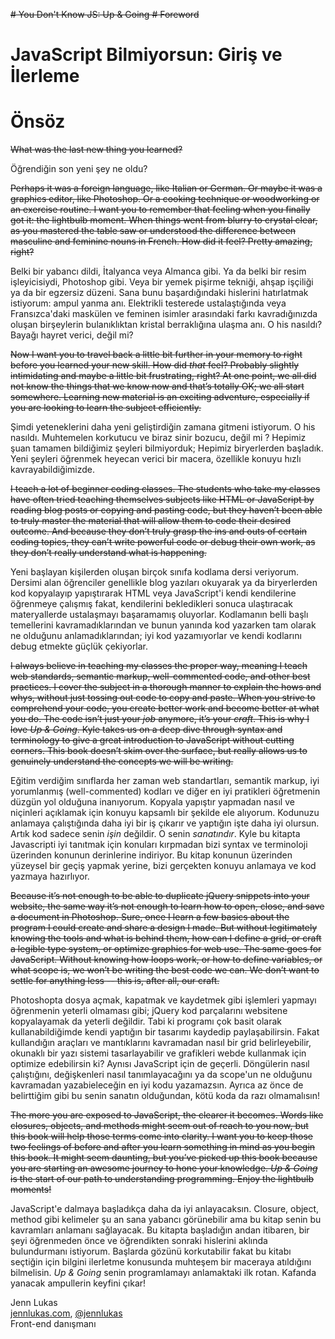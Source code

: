 ~~# You Don't Know JS: Up & Going # Foreword~~

# JavaScript Bilmiyorsun: Giriş ve İlerleme
# Önsöz

~~What was the last new thing you learned?~~

Öğrendiğin son yeni şey ne oldu?

~~Perhaps it was a foreign language, like Italian or German. Or maybe it was a graphics editor, like Photoshop. Or a cooking technique or woodworking or an exercise routine. I want you to remember that feeling when you finally got it: the lightbulb moment. When things went from blurry to crystal clear, as you mastered the table saw or understood the difference between masculine and feminine nouns in French. How did it feel? Pretty amazing, right?~~

Belki bir yabancı dildi, İtalyanca veya Almanca gibi. Ya da belki bir resim işleyicisiydi, Photoshop gibi. Veya bir yemek pişirme tekniği, ahşap işçiliği ya da bir egzersiz düzeni. Sana bunu başardığındaki hislerini hatırlatmak istiyorum: ampul yanma anı. Elektrikli testerede ustalaştığında veya Fransızca'daki maskülen ve feminen isimler arasındaki farkı kavradığınızda oluşan birşeylerin bulanıklıktan kristal berraklığına ulaşma anı. O his nasıldı? Bayağı hayret verici, değil mi?

~~Now I want you to travel back a little bit further in your memory to right before you learned your new skill. How did *that* feel? Probably slightly intimidating and maybe a little bit frustrating, right? At one point, we all did not know the things that we know now and that’s totally OK; we all start somewhere. Learning new material is an exciting adventure, especially if you are looking to learn the subject efficiently.~~

Şimdi yeteneklerini daha yeni geliştirdiğin zamana gitmeni istiyorum. O his nasıldı. Muhtemelen korkutucu ve biraz sinir bozucu, değil mi ? Hepimiz şuan tamamen bildiğimiz şeyleri bilmiyorduk; Hepimiz biryerlerden başladık. Yeni şeyleri öğrenmek heyecan verici bir macera, özellikle konuyu hızlı kavrayabildiğimizde.

~~I teach a lot of beginner coding classes. The students who take my classes have often tried teaching themselves subjects like HTML or JavaScript by reading blog posts or copying and pasting code, but they haven’t been able to truly master the material that will allow them to code their desired outcome. And because they don’t truly grasp the ins and outs of certain coding topics, they can’t write powerful code or debug their own work, as they don’t really understand what is happening.~~

Yeni başlayan kişilerden oluşan birçok sınıfa kodlama dersi veriyorum. Dersimi alan öğrenciler genellikle blog yazıları okuyarak ya da biryerlerden kod kopyalayıp yapıştırarak HTML veya JavaScript'i kendi kendilerine öğrenmeye çalışmış fakat, kendilerini bekledikleri sonuca ulaştıracak materyallerde ustalaşmayı başaramamış oluyorlar. Kodlamanın belli başlı temellerini kavramadıklarından ve bunun yanında kod yazarken tam olarak ne olduğunu anlamadıklarından; iyi kod yazamıyorlar ve kendi kodlarını debug etmekte güçlük çekiyorlar.

~~I always believe in teaching my classes the proper way, meaning I teach web standards, semantic markup, well-commented code, and other best practices. I cover the subject in a thorough manner to explain the hows and whys, without just tossing out code to copy and paste. When you strive to comprehend your code, you create better work and become better at what you do. The code isn’t just your *job* anymore, it’s your *craft*. This is why I love *Up & Going*. Kyle takes us on a deep dive through syntax and terminology to give a great introduction to JavaScript without cutting corners. This book doesn’t skim over the surface, but really allows us to genuinely understand the concepts we will be writing.~~

Eğitim verdiğim sınıflarda her zaman web standartları, semantik markup, iyi yorumlanmış (well-commented) kodları ve diğer en iyi pratikleri öğretmenin düzgün yol olduğuna inanıyorum. Kopyala yapıştır yapmadan nasıl ve niçinleri açıklamak için konuyu kapsamlı bir şekilde ele alıyorum. Kodunuzu anlamaya çalıştığında daha iyi bir iş çıkarır ve yaptığın işte daha iyi olursun. Artık kod sadece senin *işin* değildir. O senin *sanatındır*. Kyle bu kitapta Javascripti iyi tanıtmak için konuları kırpmadan bizi syntax ve terminoloji üzerinden konunun derinlerine indiriyor. Bu kitap konunun üzerinden yüzeysel bir geçiş yapmak yerine, bizi gerçekten konuyu anlamaya ve kod yazmaya hazırlıyor.

~~Because it’s not enough to be able to duplicate jQuery snippets into your website, the same way it’s not enough to learn how to open, close, and save a document in Photoshop. Sure, once I learn a few basics about the program I could create and share a design I made. But without legitimately knowing the tools and what is behind them, how can I define a grid, or craft a legible type system, or optimize graphics for web use. The same goes for JavaScript. Without knowing how loops work, or how to define variables, or what scope is, we won’t be writing the best code we can. We don’t want to settle for anything less -- this is, after all, our craft.~~

Photoshopta dosya açmak, kapatmak ve kaydetmek gibi işlemleri yapmayı öğrenmenin yeterli olmaması gibi; jQuery kod parçalarını websitene kopyalayamak da yeterli değildir. Tabi ki programı çok basit olarak kullanabildiğimde kendi yaptığın bir tasarımı kaydedip paylaşabilirsin. Fakat kullandığın araçları ve mantıklarını kavramadan nasıl bir grid belirleyebilir, okunaklı bir yazı sistemi tasarlayabilir ve grafikleri webde kullanmak için optimize edebilirsin ki? Aynısı JavaScript için de geçerli. Döngülerin nasıl çalıştığını, değişkenleri nasıl tanımlayacağını ya da scope'un ne olduğunu kavramadan yazabieleceğin en iyi kodu yazamazsın. Ayrıca az önce de belirttiğim gibi bu senin sanatın olduğundan, kötü koda da razı olmamalısın!

~~The more you are exposed to JavaScript, the clearer it becomes. Words like closures, objects, and methods might seem out of reach to you now, but this book will help those terms come into clarity. I want you to keep those two feelings of before and after you learn something in mind as you begin this book. It might seem daunting, but you’ve picked up this book because you are starting an awesome journey to hone your knowledge. *Up & Going* is the start of our path to understanding programming. Enjoy the lightbulb moments!~~

JavaScript'e dalmaya başladıkça daha da iyi anlayacaksın. Closure, object, method gibi kelimeler şu an sana yabancı görünebilir ama bu kitap senin bu kavramları anlamanı sağlayacak. Bu kitapta başladığın andan itibaren, bir şeyi öğrenmeden önce ve öğrendikten sonraki hislerini aklında bulundurmanı istiyorum. Başlarda gözünü korkutabilir fakat bu kitabı seçtiğin için bilgini ilerletme konusunda muhteşem bir maceraya atıldığını bilmelisin. *Up & Going* senin programlamayı anlamaktaki ilk rotan. Kafanda yanacak ampullerin keyfini çıkar!

Jenn Lukas<br>
[jennlukas.com](http://jennlukas.com/), [@jennlukas](https://twitter.com/jennlukas)<br>
Front-end danışmanı
